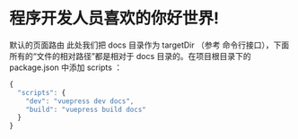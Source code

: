 # 程序开发人员喜欢的你好世界!
默认的页面路由
此处我们把 docs 目录作为 targetDir （参考 命令行接口），下面所有的“文件的相对路径”都是相对于 docs 目录的。在项目根目录下的 package.json 中添加 scripts ：

```js
{
  "scripts": {
    "dev": "vuepress dev docs",
    "build": "vuepress build docs"
  }
}
```